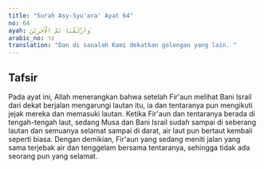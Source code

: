 ```yaml
---
title: "Surah Asy-Syu'ara' Ayat 64"
no: 64
ayah: وَاَزْلَفْنَا ثَمَّ الْاٰخَرِيْنَ ۚ 
arabic_no: ٦٤
translation: "Dan di sanalah Kami dekatkan golongan yang lain. "
---
```


## Tafsir

Pada ayat ini, Allah menerangkan bahwa setelah Fir'aun melihat Bani Israil dari dekat berjalan mengarungi lautan itu, ia dan tentaranya pun mengikuti jejak mereka dan memasuki lautan. Ketika Fir'aun dan tentaranya berada di tengah-tengah laut, sedang Musa dan Bani Israil sudah sampai di seberang lautan dan semuanya selamat sampai di darat, air laut pun bertaut kembali seperti biasa. Dengan demikian, Fir'aun yang sedang meniti jalan yang sama terjebak air dan tenggelam bersama tentaranya, sehingga tidak ada seorang pun yang selamat.